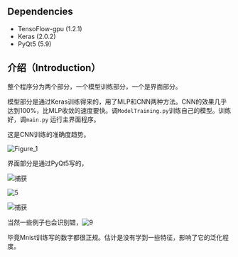 ## Dependencies

- TensoFlow-gpu (1.2.1)
- Keras (2.0.2)
- PyQt5 (5.9)

## 介绍（Introduction）

整个程序分为两个部分，一个模型训练部分，一个是界面部分。

模型部分是通过Keras训练得来的，用了MLP和CNN两种方法。CNN的效果几乎达到100%，比MLP收敛的速度要快。调`ModelTraining.py`训练自己的模型。训练好，调`main.py` 运行主界面程序。

这是CNN训练的准确度趋势。

![Figure_1](C:\Users\John\Desktop\Figure_1.png)

界面部分是通过PyQt5写的， 





![捕获](C:\Users\John\Desktop\4.PNG)

![5](C:\Users\John\Desktop\5.PNG)

![捕获](C:\Users\John\Desktop\捕获.PNG)

当然一些例子也会识别错，![9](C:\Users\John\Desktop\9.PNG)

毕竟Mnist训练写的数字都很正规。估计是没有学到一些特征，影响了它的泛化程度。

